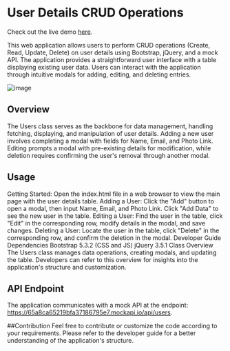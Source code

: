 # User Details CRUD Operations

Check out the live demo [here](https://magical-otter-db691c.netlify.app/).

This web application allows users to perform CRUD operations (Create, Read, Update, Delete) on user details using Bootstrap, jQuery, and a mock API. The application provides a straightforward user interface with a table displaying existing user data. Users can interact with the application through intuitive modals for adding, editing, and deleting entries.

![image](https://github.com/chandra-kiran2002/User-Details-CRUD-Operations/assets/90372447/10d73262-8ce1-4efb-a496-d5cb357e7f20)

## Overview
The Users class serves as the backbone for data management, handling fetching, displaying, and manipulation of user details. Adding a new user involves completing a modal with fields for Name, Email, and Photo Link. Editing prompts a modal with pre-existing details for modification, while deletion requires confirming the user's removal through another modal.

## Usage
Getting Started: Open the index.html file in a web browser to view the main page with the user details table.
Adding a User: Click the "Add" button to open a modal, then input Name, Email, and Photo Link. Click "Add Data" to see the new user in the table.
Editing a User: Find the user in the table, click "Edit" in the corresponding row, modify details in the modal, and save changes.
Deleting a User: Locate the user in the table, click "Delete" in the corresponding row, and confirm the deletion in the modal.
Developer Guide
Dependencies
Bootstrap 5.3.2 (CSS and JS)
jQuery 3.5.1
Class Overview
The Users class manages data operations, creating modals, and updating the table. Developers can refer to this overview for insights into the application's structure and customization.

## API Endpoint
The application communicates with a mock API at the endpoint: https://65a8ca65219bfa37186795e7.mockapi.io/api/users.

##Contribution
Feel free to contribute or customize the code according to your requirements. Please refer to the developer guide for a better understanding of the application's structure.

